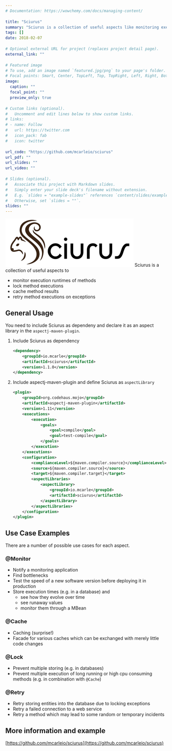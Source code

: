 ```yaml
---
# Documentation: https://wowchemy.com/docs/managing-content/

title: "Sciurus"
summary: "Sciurus is a collection of useful aspects like monitoring execution runtimes of methods or caching their result"
tags: []
date: 2018-02-07

# Optional external URL for project (replaces project detail page).
external_link: ""

# Featured image
# To use, add an image named `featured.jpg/png` to your page's folder.
# Focal points: Smart, Center, TopLeft, Top, TopRight, Left, Right, BottomLeft, Bottom, BottomRight.
image:
  caption: ""
  focal_point: ""
  preview_only: true

# Custom links (optional).
#   Uncomment and edit lines below to show custom links.
# links:
# - name: Follow
#   url: https://twitter.com
#   icon_pack: fab
#   icon: twitter

url_code: "https://github.com/mcarleio/sciurus"
url_pdf: ""
url_slides: ""
url_video: ""

# Slides (optional).
#   Associate this project with Markdown slides.
#   Simply enter your slide deck's filename without extension.
#   E.g. `slides = "example-slides"` references `content/slides/example-slides.md`.
#   Otherwise, set `slides = ""`.
slides: ""
---
```


![Sciurus](./logo.png)
Sciurus is a collection of useful aspects to
* monitor execution runtimes of methods
* lock method executions
* cache method results
* retry method executions on exceptions


## General Usage

You need to include Sciurus as dependeny and declare it as an aspect library in the `aspectj-maven-plugin`.

1. Include Sciurus as dependency
    ```xml
    <dependency>
        <groupId>io.mcarle</groupId>
        <artifactId>sciurus</artifactId>
        <version>1.1.0</version>
    </dependency>
    ```
    
2. Include aspectj-maven-plugin and define Sciurus as `aspectLibrary`
    ```xml
    <plugin>
        <groupId>org.codehaus.mojo</groupId>
        <artifactId>aspectj-maven-plugin</artifactId>
        <version>1.11</version>
        <executions>
            <execution>
                <goals>
                    <goal>compile</goal>
                    <goal>test-compile</goal>
                </goals>
            </execution>
        </executions>
        <configuration>
            <complianceLevel>${maven.compiler.source}</complianceLevel>
            <source>${maven.compiler.source}</source>
            <target>${maven.compiler.target}</target>
            <aspectLibraries>
                <aspectLibrary>
                    <groupId>io.mcarle</groupId>
                    <artifactId>sciurus</artifactId>
                </aspectLibrary>
            </aspectLibraries>
        </configuration>
    </plugin>
    ```

## Use Case Examples
There are a number of possible use cases for each aspect.

### @Monitor
* Notify a monitoring application
* Find bottlenecks
* Test the speed of a new software version before deploying it in production
* Store execution times (e.g. in a database) and
  * see how they evolve over time
  * see runaway values
  * monitor them through a MBean
  
### @Cache
* Caching (surprise!)
* Facade for various caches which can be exchanged with merely little code changes

### @Lock
* Prevent multiple storing (e.g. in databases)
* Prevent multiple execution of long running or high cpu consuming methods (e.g. in combination with `@Cache`)
  
### @Retry
* Retry storing entities into the database due to locking exceptions
* Retry a failed connection to a web service
* Retry a method which may lead to some random or temporary incidents


## More information and example
[https://github.com/mcarleio/sciurus](https://github.com/mcarleio/sciurus)